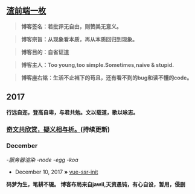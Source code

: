 ## [渣前端一枚](SuperJ)

> **博客签名：若批评无自由，则赞美无意义。**

> **博客宗旨：从现象看本质，再从本质回归到现象。**

> **博客目的：自省证道**

> **博客主人：Too young,too simple.Sometimes,naive & stupid.**
               
> **博客座右铭：生活不止裆下的苟且，还有看不到的bug和读不懂的code。**

## 2017
**行远自迩，登高自卑，与君共勉。文以载道，歌以咏志。** 

### **[奇文共欣赏，疑义相与析。](https://github.com/jawil/blog/issues/6)(持续更新)**

### December
*-服务器渲染 -node -egg -koa*
* December 10, 2017 **»** [vue-ssr-init](https://github.com/MrSuperJ/arms/tree/vue-ssr-init)



**码梦为生，笔耕不辍。** 
**博客布局来自jawil,天资愚钝，有心自设，暂用，侵删** 
